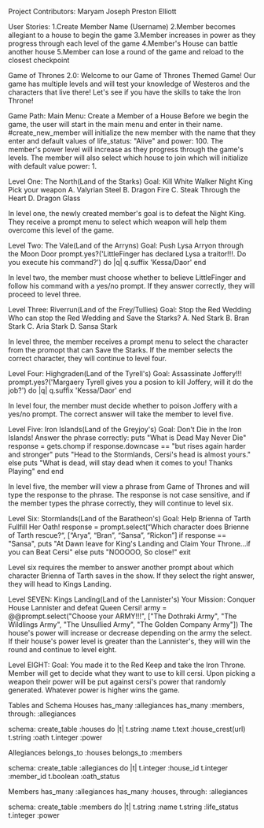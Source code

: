 Project Contributors:
  Maryam Joseph
  Preston Elliott

User Stories:
  1.Create Member Name (Username)
  2.Member becomes allegiant to a house to begin the game
  3.Member increases in power as they progress through each level of the game
  4.Member's House can battle another house
  5.Member can lose a round of the game and reload to the closest checkpoint

Game of Thrones 2.0: 
  Welcome to our Game of Thrones Themed Game!
  Our game has multiple levels and will test your knowledge of Westeros and the characters that live there!
  Let's see if you have the skills to take the Iron Throne!

Game Path:
Main Menu: Create a Member of a House 
  Before we begin the game, the user will start in the main menu and enter in their name. #create_new_member will initialize the new member with the name that they enter and default values of life_status: "Alive" and power: 100. The member's power level will increase as they progress through the game's levels. The member will also select which house to join which will initialize with default value power: 1.

Level One: The North(Land of the Starks)
  Goal: Kill White Walker Night King
  Pick your weapon
  A. Valyrian Steel
  B. Dragon Fire
  C. Steak Through the Heart
  D. Dragon Glass

  In level one, the newly created member's goal is to defeat the Night King. They receive a prompt menu to select which weapon will help them overcome this level of the game.

Level Two: The Vale(Land of the Arryns)
  Goal: Push Lysa Arryon through the Moon Door
  prompt.yes?('LittleFinger has declared Lysa a traitor!!!. Do you execute his command?') do |q|
  q.suffix 'Kessa/Daor'
  end

  In level two, the member must choose whether to believe LittleFinger and follow his command with a yes/no prompt. If they answer correctly, they will proceed to level three.

Level Three: Riverrun(Land of the Frey/Tullies)
  Goal: Stop the Red Wedding
  Who can stop the Red Wedding and Save the Starks?
  A. Ned Stark
  B. Bran Stark
  C. Aria Stark
  D. Sansa Stark

  In level three, the member receives a prompt menu to select the character from the promopt that can Save the Starks. If the member selects the correct character, they will continue to level four.


Level Four: Highgraden(Land of the Tyrell's)
  Goal: Assassinate Joffery!!!
  prompt.yes?('Margaery Tyrell gives you a posion to kill Joffery, will it do the job?') do |q|
  q.suffix 'Kessa/Daor'
  end
  
  In level four, the member must decide whether to poison Joffery with a yes/no prompt. The correct answer will take the member to level five.


Level Five: Iron Islands(Land of the Greyjoy's)
  Goal: Don't Die in the Iron Islands!
  Answer the phrase correctly:
  puts "What is Dead May Never Die"
  response = gets.chomp
  if response.downcase == "but rises again harder and stronger"
   puts "Head to the Stormlands, Cersi's head is almost yours."
   else
   puts "What is dead, will stay dead when it comes to you! Thanks Playing"
   end
  end

  In level five, the member will view a phrase from Game of Thrones and will type the response to the phrase. The response is not case sensitive, and if the member types the phrase correctly, they will continue to level six.

Level Six: Stormlands(Land of the Baratheon's)
  Goal: Help Brienna of Tarth Fullfill Her Oath!
  response = prompt.select(“Which character does Brienne of Tarth rescue?“, [“Arya”, “Bran”, “Sansa”, “Rickon”]
  if response ==  "Sansa",
  puts "At Dawn leave for King's Landing and Claim Your Throne...if you can Beat Cersi"
  else
    puts "NOOOOO, So close!"
  exit
  
  Level six requires the member to answer another prompt about which character Brienna of Tarth saves in the show. If they select the right answer, they will head to Kings Landing.

Level SEVEN: Kings Landing(Land of the Lannister's)
  Your Mission: Conquer House Lannister and defeat Queen Cersi!
  army = @@prompt.select("Choose your ARMY!!!", ["The Dothraki Army", "The Wildlings Army", "The Unsullied Army", "The Golden Company Army"]) 
  The house's power will increase or decrease depending on the army the select. If their house's power level is greater than the Lannister's, they will win the round and continue to level eight.

Level EIGHT: Goal: You made it to the Red Keep and take the Iron Throne. 
    Member will get to decide what they want to use to kill cersi.
    Upon picking a weapon their power will be put against cersi's power that randomly generated.
    Whatever power is higher wins the game.






Tables and Schema
Houses
  has_many :allegiances
  has_many :members, through: :allegiances

  schema:
  create_table :houses do |t|
  t.string :name
  t.text :house_crest(url)
  t.string :oath
  t.integer :power


Allegiances
  belongs_to :houses
  belongs_to :members

  schema:
  create_table :allegiances do |t|
  t.integer :house_id
  t.integer :member_id
  t.boolean :oath_status

Members
  has_many :allegiances
  has_many :houses, through: :allegiances

  schema:
  create_table :members do |t|
  t.string :name
  t.string :life_status
  t.integer :power